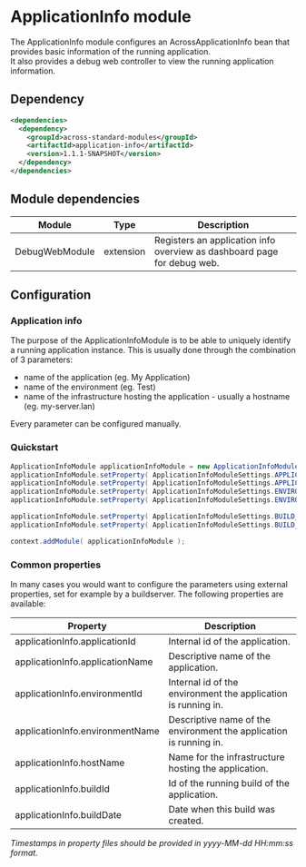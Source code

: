 # ApplicationInfo module

The ApplicationInfo module configures an AcrossApplicationInfo bean that provides basic information of the running application.  
It also provides a debug web controller to view the running application information.

## Dependency

```xml
<dependencies>
  <dependency>
    <groupId>across-standard-modules</groupId>
    <artifactId>application-info</artifactId>
    <version>1.1.1-SNAPSHOT</version>
  </dependency>
</dependencies>
```

## Module dependencies

| Module         | Type      | Description                                                              |
| ---            | ---       | ---                                                                      |
| DebugWebModule | extension | Registers an application info overview as dashboard page for debug web. |

## Configuration #
### Application info ###
The purpose of the ApplicationInfoModule is to be able to uniquely identify a running application instance.  This is usually done through the 
combination of 3 parameters:

 * name of the application (eg. My Application)
 * name of the environment  (eg. Test)
 * name of the infrastructure hosting the application - usually a hostname (eg. my-server.lan)
 
Every parameter can be configured manually.

### Quickstart ###
```java
ApplicationInfoModule applicationInfoModule = new ApplicationInfoModule();
applicationInfoModule.setProperty( ApplicationInfoModuleSettings.APPLICATION_ID, "demo-webapp");
applicationInfoModule.setProperty( ApplicationInfoModuleSettings.APPLICATION_NAME, "Across Demo Webapplication");
applicationInfoModule.setProperty( ApplicationInfoModuleSettings.ENVIRONMENT_ID, "demo");
applicationInfoModule.setProperty( ApplicationInfoModuleSettings.ENVIRONMENT_NAME, "Demo environment");

applicationInfoModule.setProperty( ApplicationInfoModuleSettings.BUILD_ID, "demo-webapp");
applicationInfoModule.setProperty( ApplicationInfoModuleSettings.BUILD_DATE, new Date());

context.addModule( applicationInfoModule );
```

### Common properties ###
In many cases you would want to configure the parameters using external properties, set for example by a buildserver.
The following properties are available:

| Property                        | Description                                                        |
| ---                             | ---                                                                |
| applicationInfo.applicationId   | Internal id of the application.                                    |
| applicationInfo.applicationName | Descriptive name of the application.                               |
| applicationInfo.environmentId   | Internal id of the environment the application is running in.      |
| applicationInfo.environmentName | Descriptive name of the environment the application is running in. |
| applicationInfo.hostName        | Name for the infrastructure hosting the application.               |
| applicationInfo.buildId         | Id of the running build of the application.                        |
| applicationInfo.buildDate       | Date when this build was created.                                  |

_Timestamps in property files should be provided in yyyy-MM-dd HH:mm:ss format._